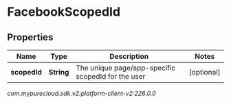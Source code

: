 # FacebookScopedId


## Properties

| Name | Type | Description | Notes |
| ------------ | ------------- | ------------- | ------------- |
| **scopedId** | **String** | The unique page/app-specific scopedId for the user |  [optional] |




_com.mypurecloud.sdk.v2:platform-client-v2:226.0.0_
